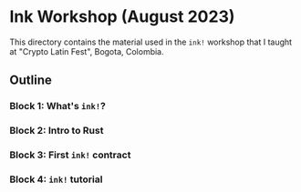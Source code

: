 # Ink Workshop (August 2023)

This directory contains the material used in the `ink!` workshop
that I taught at "Crypto Latin Fest", Bogota, Colombia.

## Outline

### Block 1: What's `ink!`?

### Block 2: Intro to Rust

### Block 3: First `ink!` contract

### Block 4: `ink!` tutorial



